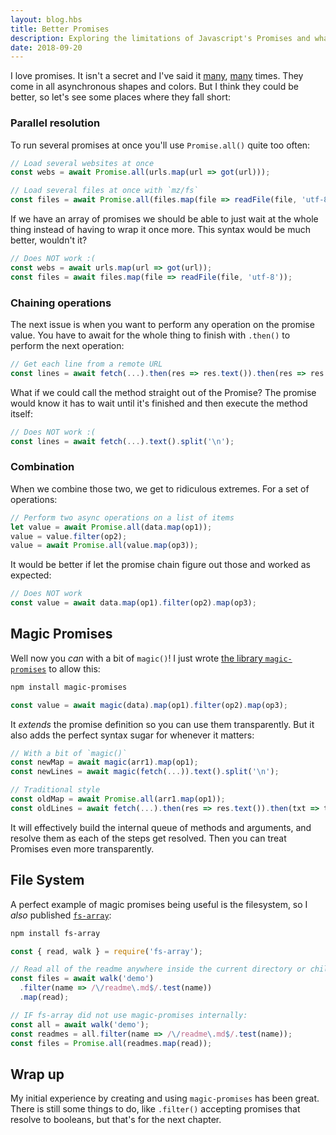 ```yaml
---
layout: blog.hbs
title: Better Promises
description: Exploring the limitations of Javascript's Promises and what I did to overcome them
date: 2018-09-20
---
```




I love promises. It isn't a secret and I've said it [many](https://medium.com/server-for-node-js/async-await-are-awesome-c0834cc09ab), [many](https://medium.com/server-for-node-js/servers-middleware-promises-41d82a184452) times. They come in all asynchronous shapes and colors. But I think they could be better, so let's see some places where they fall short:



### Parallel resolution

To run several promises at once you'll use `Promise.all()` quite too often:

```js
// Load several websites at once
const webs = await Promise.all(urls.map(url => got(url)));

// Load several files at once with `mz/fs`
const files = await Promise.all(files.map(file => readFile(file, 'utf-8')));
```

If we have an array of promises we should be able to just wait at the whole thing instead of having to wrap it once more. This syntax would be much better, wouldn't it?

```js
// Does NOT work :(
const webs = await urls.map(url => got(url));
const files = await files.map(file => readFile(file, 'utf-8'));
```



### Chaining operations

The next issue is when you want to perform any operation on the promise value. You have to await for the whole thing to finish with `.then()` to perform the next operation:

```js
// Get each line from a remote URL
const lines = await fetch(...).then(res => res.text()).then(res => res.split('\n'));
```

What if we could call the method straight out of the Promise? The promise would know it has to wait until it's finished and then execute the method itself:

```js
// Does NOT work :(
const lines = await fetch(...).text().split('\n');
```



### Combination

When we combine those two, we get to ridiculous extremes. For a set of operations:

```js
// Perform two async operations on a list of items
let value = await Promise.all(data.map(op1));
value = value.filter(op2);
value = await Promise.all(value.map(op3));
```

It would be better if let the promise chain figure out those and worked as expected:

```js
// Does NOT work
const value = await data.map(op1).filter(op2).map(op3);
```



## Magic Promises

Well now you *can* with a bit of `magic()`! I just wrote [the library `magic-promises`](https://github.com/franciscop/magic-promises) to allow this:

```bash
npm install magic-promises
```

```js
const value = await magic(data).map(op1).filter(op2).map(op3);
```

It *extends* the promise definition so you can use them transparently. But it also adds the perfect syntax sugar for whenever it matters:

```js
// With a bit of `magic()`
const newMap = await magic(arr1).map(op1);
const newLines = await magic(fetch(...)).text().split('\n');

// Traditional style
const oldMap = await Promise.all(arr1.map(op1));
const oldLines = await fetch(...).then(res => res.text()).then(txt => txt.split('\n'));
```

It will effectively build the internal queue of methods and arguments, and resolve them as each of the steps get resolved. Then you can treat Promises even more transparently.



## File System

A perfect example of magic promises being useful is the filesystem, so I *also* published [`fs-array`](https://www.npmjs.com/package/fs-array):

```bash
npm install fs-array
```

```js
const { read, walk } = require('fs-array');

// Read all of the readme anywhere inside the current directory or children
const files = await walk('demo')
  .filter(name => /\/readme\.md$/.test(name))
  .map(read);

// IF fs-array did not use magic-promises internally:
const all = await walk('demo');
const readmes = all.filter(name => /\/readme\.md$/.test(name));
const files = Promise.all(readmes.map(read));
```


## Wrap up

My initial experience by creating and using `magic-promises` has been great. There is still some things to do, like `.filter()` accepting promises that resolve to booleans, but that's for the next chapter.

